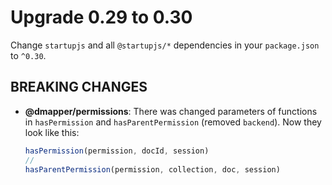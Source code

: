 # Upgrade 0.29 to 0.30

Change `startupjs` and all `@startupjs/*` dependencies in your `package.json` to `^0.30`.

## BREAKING CHANGES

- **@dmapper/permissions**: There was changed parameters of functions in `hasPermission` and `hasParentPermission` (removed `backend`). Now they look like this:

  ```js
  hasPermission(permission, docId, session)
  //
  hasParentPermission(permission, collection, doc, session)
  ```
